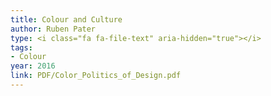 ```yaml
---
title: Colour and Culture
author: Ruben Pater
type: <i class="fa fa-file-text" aria-hidden="true"></i>
tags:
- Colour
year: 2016
link: PDF/Color_Politics_of_Design.pdf
---
```


